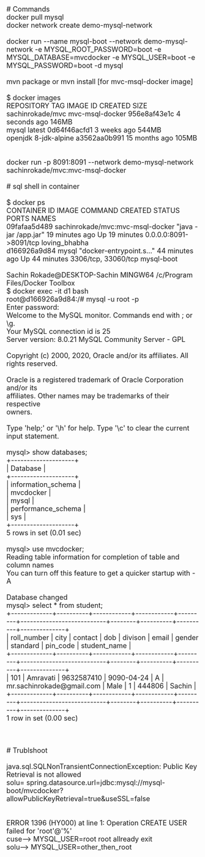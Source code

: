 <font size="4"> 
# Commands</br>docker pull mysql</br>docker network create demo-mysql-network</br></br>docker run --name mysql-boot --network demo-mysql-network -e MYSQL_ROOT_PASSWORD=boot -e MYSQL_DATABASE=mvcdocker -e MYSQL_USER=boot -e MYSQL_PASSWORD=boot -d mysql</br></br>mvn package or mvn install [for mvc-msql-docker image]</br></br>$ docker images</br>REPOSITORY          TAG                 IMAGE ID            CREATED             SIZE</br>sachinrokade/mvc    mvc-msql-docker     956e8af43e1c        4 seconds ago       146MB</br>mysql               latest              0d64f46acfd1        3 weeks ago         544MB</br>openjdk             8-jdk-alpine        a3562aa0b991        15 months ago       105MB</br></br></br>docker run -p 8091:8091 --network demo-mysql-network  sachinrokade/mvc:mvc-msql-docker</br></br># sql shell in container</br></br>$ docker ps</br>CONTAINER ID        IMAGE                              COMMAND                  CREATED             STATUS              PORTS                    NAMES</br>09fafaa5d489        sachinrokade/mvc:mvc-msql-docker   "java -jar /app.jar"     19 minutes ago      Up 19 minutes       0.0.0.0:8091->8091/tcp   loving_bhabha</br>d166926a9d84        mysql                              "docker-entrypoint.s…"   44 minutes ago      Up 44 minutes       3306/tcp, 33060/tcp      mysql-boot</br></br>Sachin Rokade@DESKTOP-Sachin MINGW64 /c/Program Files/Docker Toolbox</br>$ docker exec -it d1 bash</br>root@d166926a9d84:/#  mysql -u root -p</br>Enter password:</br>Welcome to the MySQL monitor.  Commands end with ; or \g.</br>Your MySQL connection id is 25</br>Server version: 8.0.21 MySQL Community Server - GPL</br></br>Copyright (c) 2000, 2020, Oracle and/or its affiliates. All rights reserved.</br></br>Oracle is a registered trademark of Oracle Corporation and/or its</br>affiliates. Other names may be trademarks of their respective</br>owners.</br></br>Type 'help;' or '\h' for help. Type '\c' to clear the current input statement.</br></br>mysql> show databases;</br>+--------------------+</br>| Database           |</br>+--------------------+</br>| information_schema |</br>| mvcdocker          |</br>| mysql              |</br>| performance_schema |</br>| sys                |</br>+--------------------+</br>5 rows in set (0.01 sec)</br></br>mysql> use mvcdocker;</br>Reading table information for completion of table and column names</br>You can turn off this feature to get a quicker startup with -A</br></br>Database changed</br>mysql> select * from student;</br>+-------------+----------+------------+------------+---------+---------------------------+--------+----------+----------+--------------+</br>| roll_number | city     | contact    | dob        | divison | email                     | gender | standard | pin_code | student_name |</br>+-------------+----------+------------+------------+---------+---------------------------+--------+----------+----------+--------------+</br>|         101 | Amravati | 9632587410 | 9090-04-24 | A       | mr.sachinrokade@gmail.com | Male   |        1 | 444806   | Sachin       |</br>+-------------+----------+------------+------------+---------+---------------------------+--------+----------+----------+--------------+</br>1 row in set (0.00 sec)</br></br></br></br># Trublshoot </br></br>java.sql.SQLNonTransientConnectionException: Public Key Retrieval is not allowed</br>solu= spring.datasource.url=jdbc:mysql://mysql-boot/mvcdocker?allowPublicKeyRetrieval=true&useSSL=false</br></br></br>ERROR 1396 (HY000) at line 1: Operation CREATE USER failed for 'root'@'%'</br>cuse--> MYSQL_USER=root   root allready exit</br>solu--> MYSQL_USER=other_then_root
<font size="4"> 
